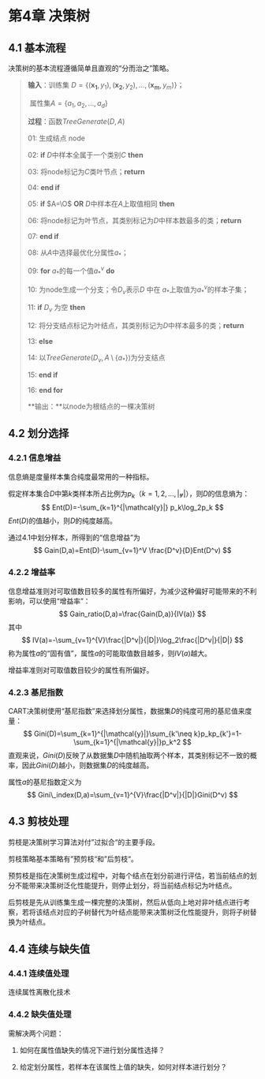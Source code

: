 # 第4章 决策树

## 4.1 基本流程

决策树的基本流程遵循简单且直观的“分而治之”策略。

> **输入**：训练集 $D=\{(\boldsymbol{x_1},y_1),(\boldsymbol{x_2},y_2),\dots,(\boldsymbol{x_m},y_m)\}$；
>
> ​            属性集$A=\{a_1,a_2,\dots,a_d\}$
>
> **过程**：函数$TreeGenerate(D,A)$
>
> 01: 生成结点 node
>
> 02: **if** $D$中样本全属于一个类别$C$ **then**
>
> 03:      将node标记为$C$类叶节点；**return**
>
> 04: **end if**
>
> 05: **if** $A=\O$ **OR** $D$中样本在$A$上取值相同 **then**
>
> 06:      将node标记为叶节点，其类别标记为$D$中样本数最多的类；**return**
>
> 07:  **end if**
>
> 08: 从$A$中选择最优化分属性$a_*$；
>
> 09: **for** $a_*$的每一个值$a_*^v$ **do**
>
> 10:     为node生成一个分支；令$D_v$表示$D$ 中在 $a_*$上取值为$a_*^v$的样本子集；
>
> 11:     **if** $D_v$ 为空 **then**
>
> 12:         将分支结点标记为叶结点，其类别标记为$D$中样本最多的类；**return**
>
> 13:     **else**
>
> 14:         以$TreeGenerate(D_v,A \setminus \{a_*\})$为分支结点
>
> 15:      **end if**
>
> 16: **end for**
>
> **输出：**以node为根结点的一棵决策树



## 4.2 划分选择


### 4.2.1 信息增益

信息熵是度量样本集合纯度最常用的一种指标。

假定样本集合$D$中第$k$类样本所占比例为$p_k$（$k=1,2,\dots,|\mathcal{y}|$），则$D$的信息熵为：
$$
Ent(D)=-\sum_{k=1}^{|\mathcal{y}|} p_k\log_2p_k
$$
$Ent(D)$的值越小，则$D$的纯度越高。

通过4.1中划分样本，所得到的“信息增益”为
$$
Gain(D,a)=Ent(D)-\sum_{v=1}^V \frac{D^v}{D}Ent(D^v)
$$


### 4.2.2 增益率

信息增益准则对可取值数目较多的属性有所偏好，为减少这种偏好可能带来的不利影响，可以使用“增益率”：
$$
Gain_ratio(D,a)=\frac{Gain(D,a)}{IV(a)}
$$
其中
$$
IV(a)=-\sum_{v=1}^{V}\frac{|D^v|}{|D|}\log_2\frac{|D^v|}{|D|}
$$
称为属性$a$的“固有值”，属性$a$的可能取值数目越多，则$IV(a)$越大。

增益率准则对可取值数目较少的属性有所偏好。



### 4.2.3 基尼指数

CART决策树使用“基尼指数”来选择划分属性，数据集$D$的纯度可用的基尼值来度量：
$$
Gini(D)=\sum_{k=1}^{|\mathcal{y}|}\sum_{k'\neq k}p_kp_{k'}=1-\sum_{k=1}^{|\mathcal{y}|}p_k^2
$$
直观来说，$Gini(D)$反映了从数据集$D$中随机抽取两个样本，其类别标记不一致的概率，因此$Gini(D)$越小，则数据集$D$的纯度越高。

属性$a$的基尼指数定义为
$$
Gini\_index(D,a)=\sum_{v=1}^{V}\frac{|D^v|}{|D|}Gini(D^v)
$$


## 4.3 剪枝处理

剪枝是决策树学习算法对付”过拟合“的主要手段。

剪枝策略基本策略有”预剪枝“和”后剪枝“。

预剪枝是指在决策树生成过程中，对每个结点在划分前进行评估，若当前结点的划分不能带来决策树泛化性能提升，则停止划分，将当前结点标记为叶结点。

后剪枝是先从训练集生成一棵完整的决策树，然后从低向上地对非叶结点进行考察，若将该结点对应的子树替代为叶结点能带来决策树泛化性能提升，则将子树替换为叶结点。



## 4.4 连续与缺失值

### 4.4.1 连续值处理

连续属性离散化技术

### 4.4.2 缺失值处理

需解决两个问题：

1. 如何在属性值缺失的情况下进行划分属性选择？

2. 给定划分属性，若样本在该属性上值的缺失，如何对样本进行划分？






